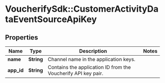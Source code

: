 # VoucherifySdk::CustomerActivityDataEventSourceApiKey

## Properties

| Name | Type | Description | Notes |
| ---- | ---- | ----------- | ----- |
| **name** | **String** | Channel name in the application keys. |  |
| **app_id** | **String** | Contains the application ID from the Voucherify API key pair. |  |

